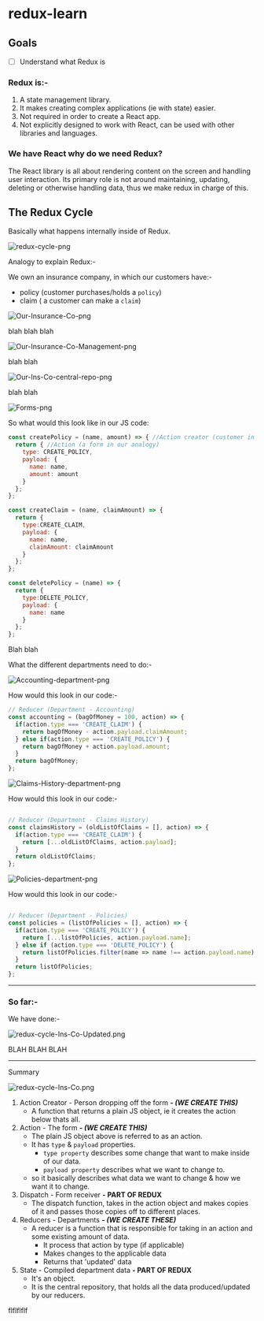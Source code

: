 # redux-learn

## Goals
-[ ] Understand what Redux is


### Redux is:- 
1. A state management library.
2. It makes creating complex applications (ie with state) easier.
3. Not required in order to create a React app.
4. Not explicitly designed to work with React, can  be used with other libraries and languages.

### We have React why do we need Redux?
The React library is all about rendering content on the screen and handling user interaction.
Its primary role is not around maintaining, updating, deleting or otherwise handling data, thus we make redux in charge of this.  


## The Redux Cycle

Basically what happens internally inside of Redux.



![redux-cycle-png](images/png/Redux-Cycle.png)


Analogy to explain Redux:-

We own an insurance company, in which our customers have:-
- policy (customer purchases/holds a `policy`)
- claim ( a customer can make a `claim`)


![Our-Insurance-Co-png](images/png/Our-Insurance-Co.png)

blah blah blah


![Our-Insurance-Co-Management-png](images/png/Our-Insurance-Co-Management.png)


blah blah

![Our-Ins-Co-central-repo-png](images/png/Our-Ins-Co-central-repo.png)

blah blah


![Forms-png](images/png/Forms.png)

So what would this look like in our JS code:

```js
const createPolicy = (name, amount) => { //Action creator (customer in our analogy)
  return { //Action (a form in our analogy)
    type: CREATE_POLICY,
    payload: {
      name: name,
      amount: amount
    }
  };
};

const createClaim = (name, claimAmount) => {
  return {
    type:CREATE_CLAIM,
    payload: {
      name: name,
      claimAmount: claimAmount
    }
  };
};

const deletePolicy = (name) => {
  return {
    type:DELETE_POLICY,
    payload: {
      name: name
    }
  };
};
```


Blah blah 

What the different departments need to do:-



![Accounting-department-png](images/png/Accounting.png)

How would this look in our code:-  

```js
// Reducer (Department - Accounting)
const accounting = (bagOfMoney = 100, action) => {
  if(action.type === 'CREATE_CLAIM') {
    return bagOfMoney - action.payload.claimAmount;
  } else if(action.type === 'CREATE_POLICY') {
    return bagOfMoney + action.payload.amount;
  }
  return bagOfMoney;
};
```


![Claims-History-department-png](images/png/Claims-History.png)

How would this look in our code:-  

```js

// Reducer (Department - Claims History)
const claimsHistory = (oldListOfClaims = [], action) => {
  if(action.type === 'CREATE_CLAIM') {
    return [...oldListOfClaims, action.payload];
  }
  return oldListOfClaims;
};
```

![Policies-department-png](images/png/Policies.png)

How would this look in our code:-  

```js

// Reducer (Department - Policies)
const policies = (listOfPolicies = [], action) => {
  if(action.type === 'CREATE_POLICY') {
    return [...listOfPolicies, action.payload.name];
  } else if (action.type === 'DELETE_POLICY') {
    return listOfPolicies.filter(name => name !== action.payload.name);
  }
  return listOfPolicies;
};
```









---

### So far:- ###


We have done:- 

![redux-cycle-Ins-Co-Updated.png](images/png/Redux-Cycle-Ins-Co-Updated.png)


BLAH BLAH BLAH

---




Summary

![redux-cycle-Ins-Co.png](images/png/Redux-Cycle-Ins-Co.png)


1. Action Creator - Person dropping off the form ***- (WE CREATE THIS)***
    - A function that returns a plain JS object, ie it creates the action below thats all.
2. Action - The form ***- (WE CREATE THIS)***
    - The plain JS object above is referred to as an action.
    - It has `type` & `payload` properties.
      - `type property` describes some change that want to make inside of our data.
      - `payload property` describes what we want to change to.
    - so it basically describes what data we want to change & how we want it to change. 
3. Dispatch - Form receiver **- PART OF REDUX**
   - The dispatch function, takes in the action object and makes copies of it and passes those copies off to different places.
4. Reducers - Departments ***- (WE CREATE THESE)***
   - A reducer is a function that is responsible for taking in an action and some existing amount of data.
     - It process that action by type (if applicable)
     - Makes changes to the applicable data
     - Returns that 'updated' data 
5. State - Compiled department data **- PART OF REDUX**
   - It's an object.
   - It is the central repository, that holds all the data produced/updated by our reducers.

flflflflf
